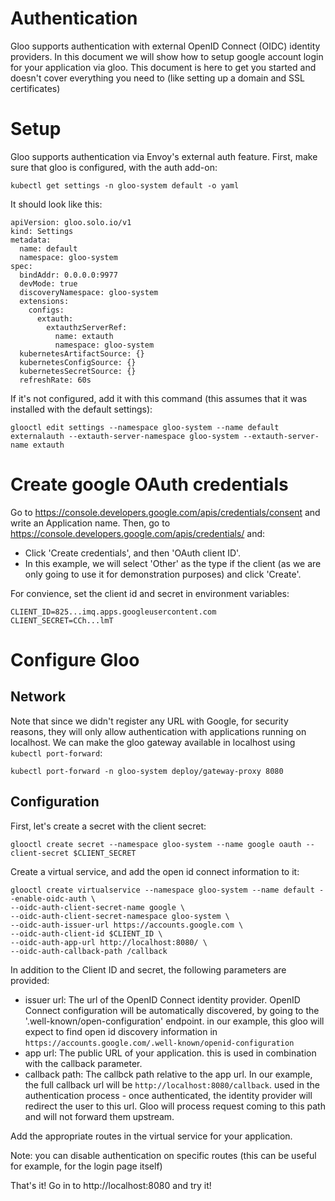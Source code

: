 # Authentication
Gloo supports authentication with external OpenID Connect (OIDC) identity providers.
In this document we will show how to setup google account login for your application via gloo.
This document is here to get you started and doesn't cover everything you need to (like setting up 
a domain and SSL certificates)

# Setup
Gloo supports authentication via Envoy's external auth feature. First, make sure that gloo is 
configured, with the auth add-on:

```
kubectl get settings -n gloo-system default -o yaml
```

It should look like this:
```
apiVersion: gloo.solo.io/v1
kind: Settings
metadata:
  name: default
  namespace: gloo-system
spec:
  bindAddr: 0.0.0.0:9977
  devMode: true
  discoveryNamespace: gloo-system
  extensions:
    configs:
      extauth:
        extauthzServerRef:
          name: extauth
          namespace: gloo-system
  kubernetesArtifactSource: {}
  kubernetesConfigSource: {}
  kubernetesSecretSource: {}
  refreshRate: 60s
```

If it's not configured, add it with this command (this assumes that it was installed with the default settings):
```
glooctl edit settings --namespace gloo-system --name default  externalauth --extauth-server-namespace gloo-system --extauth-server-name extauth
```

# Create google OAuth credentials

Go to https://console.developers.google.com/apis/credentials/consent and write an  Application name.
Then, go to https://console.developers.google.com/apis/credentials/ and:

- Click 'Create credentials', and then 'OAuth client ID'. 
- In this example, we will select 'Other' as the type if the client (as we are only going to use it for demonstration purposes) and click 'Create'.

For convience, set the client id and secret in environment variables:

```
CLIENT_ID=825...imq.apps.googleusercontent.com
CLIENT_SECRET=CCh...lmT
```

# Configure Gloo

## Network
Note that since we didn't register any URL with Google, for security reasons, they will only allow authentication with applications running on localhost.
We can make the gloo gateway available in localhost using `kubectl port-forward`:

```
kubectl port-forward -n gloo-system deploy/gateway-proxy 8080
```
## Configuration

First, let's create a secret with the client secret:
```
glooctl create secret --namespace gloo-system --name google oauth --client-secret $CLIENT_SECRET
```

Create a virtual service, and add the open id connect information to it:

```
glooctl create virtualservice --namespace gloo-system --name default --enable-oidc-auth \
--oidc-auth-client-secret-name google \
--oidc-auth-client-secret-namespace gloo-system \
--oidc-auth-issuer-url https://accounts.google.com \
--oidc-auth-client-id $CLIENT_ID \
--oidc-auth-app-url http://localhost:8080/ \
--oidc-auth-callback-path /callback
```

In addition to the Client ID and secret, the following parameters are provided:
- issuer url: The url of the OpenID Connect identity provider. OpenID Connect configuration will be 
  automatically discovered, by going to the '.well-known/open-configuration' endpoint. in our example,
  this gloo will expect to find open id discovery information in `https://accounts.google.com/.well-known/openid-configuration`
- app url: The public URL of your application. this is used in combination with the callback parameter.
- callback path: The callbck path relative to the app url. In our example, the full callback url will be
  `http://localhost:8080/callback`. used in the authentication process - 
  once authenticated, the identity provider will redirect the user to this url. Gloo will process
  request coming to this path and will not forward them upstream.

Add the appropriate routes in the virtual service for your application.

Note: you can disable authentication on specific routes (this can be useful for example, for the login page itself)

That's it! Go in to http://localhost:8080 and try it!